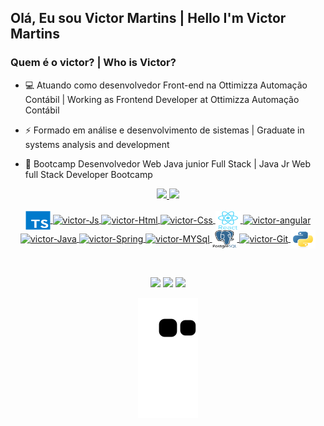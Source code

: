## Olá, Eu sou Victor Martins | Hello I'm Victor Martins

### Quem é o victor? | Who is Victor?

* 💻 Atuando como desenvolvedor Front-end na Ottimizza Automação Contábil | Working as Frontend Developer at Ottimizza Automação Contábil

* ⚡ Formado em análise e desenvolvimento de sistemas | Graduate in systems analysis and development

* 🌱 Bootcamp Desenvolvedor Web Java junior Full Stack | Java Jr Web full Stack Developer Bootcamp


<div align="center">
  <a href="https://github.com/victormreis">
    
  <img height="150em" src="https://github-readme-stats.vercel.app/api?username=victormreis&show_icons=true&theme=dark&include_all_commits=true&count_private=true"/>
  <img height="150em" src="https://github-readme-stats.vercel.app/api/top-langs/?username=victormreis&layout=compact&langs_count=7&theme=dark"/>

</div>

<div align="center">
<div style="display: inline_block"><br/>
    <img align="center" alt="victor-TS" height="30" width="40" src="https://raw.githubusercontent.com/devicons/devicon/master/icons/typescript/typescript-original.svg">
    <img align="center" alt="victor-Js" height="30" width="40" src="https://cdn.jsdelivr.net/gh/devicons/devicon/icons/javascript/javascript-original.svg">
    <img align="center" alt="victor-Html" height="30" width="40" src="https://cdn.jsdelivr.net/gh/devicons/devicon/icons/html5/html5-original.svg">    
    <img align="center" alt="victor-Css" height="30" width="40" src="https://cdn.jsdelivr.net/gh/devicons/devicon/icons/css3/css3-original.svg"> 
      <img align="center" alt="victor-react" height="30" width="40" src="https://raw.githubusercontent.com/devicons/devicon/master/icons/react/react-original-wordmark.svg"/> 
    <img align="center" alt="victor-angular" height="30" width="40" src="https://cdn.jsdelivr.net/gh/devicons/devicon/icons/angularjs/angularjs-original.svg"/>  
    <img align="center" alt="victor-Java" height="30" width="40" src="https://cdn.jsdelivr.net/gh/devicons/devicon/icons/java/java-plain.svg"> 
    <img align="center" alt="victor-Spring" height="30" width="40" src="https://cdn.jsdelivr.net/gh/devicons/devicon/icons/spring/spring-original.svg">
    <img align="center" alt="victor-MYSql" height="30" width="40"  src="https://cdn.jsdelivr.net/gh/devicons/devicon/icons/mysql/mysql-original.svg">
    <img align="center" alt="victor-Postgre" height="30" width="40"  src="https://raw.githubusercontent.com/devicons/devicon/master/icons/postgresql/postgresql-original-wordmark.svg">
    <img align="center" alt="victor-Git" height="30" width="40" src="https://cdn.jsdelivr.net/gh/devicons/devicon/icons/git/git-original.svg">    
    <img align="center" alt="victor-Python" height="30" width="40" src="https://raw.githubusercontent.com/devicons/devicon/master/icons/python/python-original.svg">
  
<div><br/>
  
 ##

  <div>   
  <a href = "mailto:vitor.jhoul@gmail.com"><img src="https://img.shields.io/badge/-Gmail-%23333?style=for-the-badge&logo=gmail&logoColor=white" target="_blank"></a>
  <a href="https://www.linkedin.com/in/victorm-reis" target="_blank"><img src="https://img.shields.io/badge/-LinkedIn-%230077B5?style=for-the-badge&logo=linkedin&logoColor=white" target="_blank"></a>
  <a href="https://www.instagram.com/_vmreis/" target="_blank"><img src="https://img.shields.io/badge/-Instagram-%23E4405F?style=for-the-badge&logo=instagram&logoColor=white" target="_blank"></a>
    
  ![Snake animation](https://github.com/victormreis/victormreis/blob/output/github-contribution-grid-snake.svg)
    
</div>
